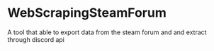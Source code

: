 # WebScrapingSteamForum
A tool that able to export data from the steam forum and and extract through discord api
